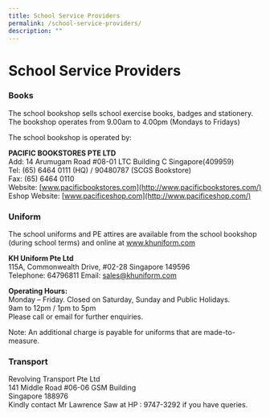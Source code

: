 ```yaml
---
title: School Service Providers
permalink: /school-service-providers/
description: ""
---
```

# **School Service Providers**

### Books

The school bookshop sells school exercise books, badges and stationery.  
The bookshop operates from 9.00am to 4.00pm (Mondays to Fridays)

The school bookshop is operated by:

**PACIFIC BOOKSTORES PTE LTD**  
Add: 14 Arumugam Road #08-01 LTC Building C Singapore(409959)  
Tel: (65) 6464 0111 (HQ) / 90480787 (SCGS Bookstore)  
Fax: (65) 6464 0110  
Website: [www.pacificbookstores.com](http://www.pacificbookstores.com/)  
Eshop Website: [www.pacificeshop.com](http://www.pacificeshop.com/)

### Uniform

The school uniforms and PE attires are available from the school bookshop (during school terms) and online at www.khuniform.com

**KH Uniform Pte Ltd**  
115A, Commonwealth Drive, #02-28
Singapore 149596  
Telephone: 64796811
Email: sales@khuniform.com

**Operating Hours:**  
Monday – Friday. Closed on Saturday, Sunday and Public Holidays.  
9am to 12pm / 1pm to 5pm  
Please call or email for further enquiries.  

Note: An additional charge is payable for uniforms that are made-to-measure.

### Transport

Revolving Transport Pte Ltd  
141 Middle Road #06-06 GSM Building  
Singapore 188976  
Kindly contact Mr Lawrence Saw at HP : 9747-3292 if you have queries.